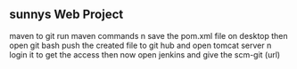 ## sunnys Web Project
maven to git 
run maven commands n save the pom.xml file on desktop
then open git bash 
push the created file to git hub
and open tomcat server
n login it 
to get the access 
then now open jenkins and give the scm-git (url)
